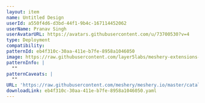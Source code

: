 ```yaml
---
layout: item
name: Untitled Design
userId: a550f4d6-d3bd-44f1-9b4c-167114452062
userName: Pranav Singh
userAvatarURL: https://avatars.githubusercontent.com/u/73700530?v=4
type: Deployment
compatibility: 
patternId: eb4f310c-30aa-411e-b7fe-8958a1046050
image: https://raw.githubusercontent.com/layer5labs/meshery-extensions-packages/master/action-assets/design-assets/eb4f310c-30aa-411e-b7fe-8958a1046050-light.png,https://raw.githubusercontent.com/layer5labs/meshery-extensions-packages/master/action-assets/design-assets/eb4f310c-30aa-411e-b7fe-8958a1046050-dark.png
patternInfo: |
  ""
patternCaveats: |
  ""
URL: 'https://raw.githubusercontent.com/meshery/meshery.io/master/catalog/eb4f310c-30aa-411e-b7fe-8958a1046050.yaml'
downloadLink: eb4f310c-30aa-411e-b7fe-8958a1046050.yaml
---
```

